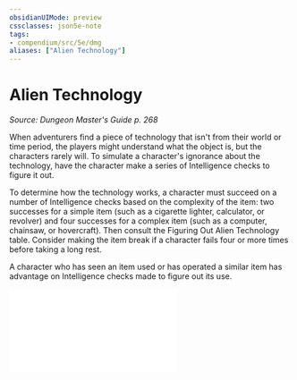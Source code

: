 ```yaml
---
obsidianUIMode: preview
cssclasses: json5e-note
tags:
- compendium/src/5e/dmg
aliases: ["Alien Technology"]
---
```

# Alien Technology
*Source: Dungeon Master's Guide p. 268* 

When adventurers find a piece of technology that isn't from their world or time period, the players might understand what the object is, but the characters rarely will. To simulate a character's ignorance about the technology, have the character make a series of Intelligence checks to figure it out.

To determine how the technology works, a character must succeed on a number of Intelligence checks based on the complexity of the item: two successes for a simple item (such as a cigarette lighter, calculator, or revolver) and four successes for a complex item (such as a computer, chainsaw, or hovercraft). Then consult the Figuring Out Alien Technology table. Consider making the item break if a character fails four or more times before taking a long rest.

A character who has seen an item used or has operated a similar item has advantage on Intelligence checks made to figure out its use.

![Figuring Out Alien Technology](figuring-out-alien-technology.md)